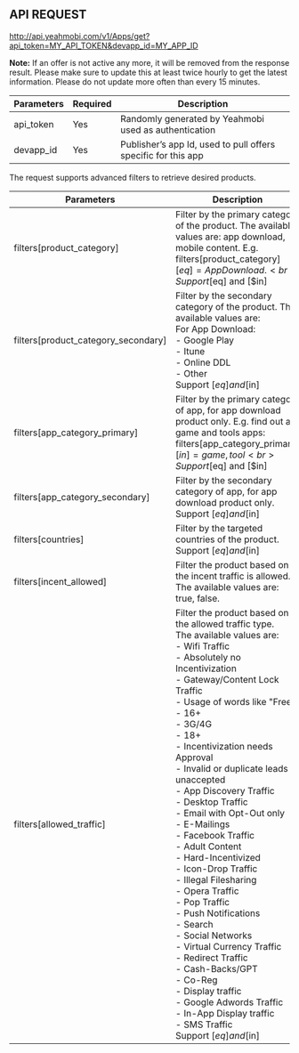 ## API REQUEST
<http://api.yeahmobi.com/v1/Apps/get?api_token=MY_API_TOKEN&devapp_id=MY_APP_ID>

**Note:** If an offer is not active any more, it will be removed from the response result. Please make sure to update this at least twice hourly to get the latest information. Please do not update more often than every 15 minutes.

Parameters|Required|Description
--|--|--
api_token|Yes|Randomly generated by Yeahmobi used as authentication
devapp_id|Yes|Publisher’s app Id, used to pull offers specific for this app

The request supports advanced filters to retrieve desired products.

Parameters|Description
--|--
filters[product_category]|Filter by the primary category of the product. The available values are: app download, mobile content. E.g. filters[product_category][$eq]=App Download.<br>Support [$eq] and [$in]
filters[product_category_secondary]|Filter by the secondary category of the product. The available values are:<br>For App Download:<br>- Google Play<br>- Itune<br>- Online DDL<br>- Other<br>Support [$eq] and [$in]
filters[app_category_primary]|Filter by the primary category of app, for app download product only. E.g. find out all game and tools apps: filters[app_category_primary][$in]=game,tool<br>Support [$eq] and [$in]
filters[app_category_secondary]|Filter by the secondary category of app, for app download product only.<br>Support [$eq] and [$in]
filters[countries]|Filter by the targeted countries of the product.<br>Support [$eq] and [$in]
filters[incent_allowed]|Filter the product based on if the incent traffic is allowed. The available values are: true, false. 
filters[allowed_traffic]|Filter the product based on the allowed traffic type.<br>The available values are:<br>- Wifi Traffic<br>- Absolutely no Incentivization<br>- Gateway/Content Lock Traffic<br>- Usage of words like "Free"<br>- 16+<br>- 3G/4G<br>- 18+<br>- Incentivization needs Approval<br>- Invalid or duplicate leads unaccepted<br>- App Discovery Traffic<br>- Desktop Traffic<br>- Email with Opt-Out only<br>- E-Mailings<br>- Facebook Traffic<br>- Adult Content<br>- Hard-Incentivized<br>- Icon-Drop Traffic<br>- Illegal Filesharing<br>- Opera Traffic<br>- Pop Traffic<br>- Push Notifications<br>- Search<br>- Social Networks<br>- Virtual Currency Traffic<br>- Redirect Traffic<br>- Cash-Backs/GPT<br>- Co-Reg<br>- Display traffic<br>- Google Adwords Traffic<br>- In-App Display traffic<br>- SMS Traffic<br>Support [$eq] and [$in]